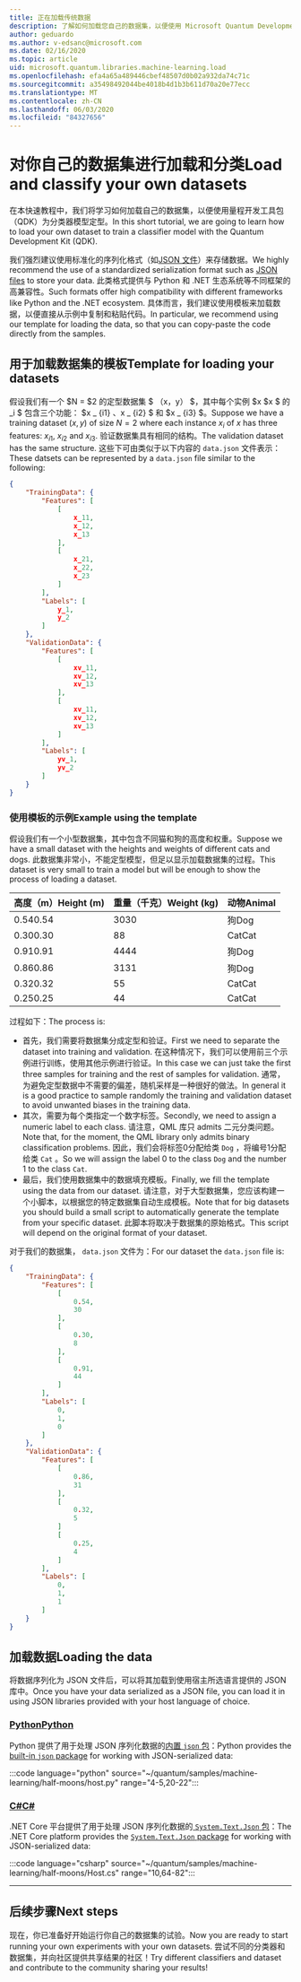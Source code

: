 ```yaml
---
title: 正在加载传统数据
description: 了解如何加载您自己的数据集，以便使用 Microsoft Quantum Development Kit （QDK）为分类器模型定型。
author: geduardo
ms.author: v-edsanc@microsoft.com
ms.date: 02/16/2020
ms.topic: article
uid: microsoft.quantum.libraries.machine-learning.load
ms.openlocfilehash: efa4a65a489446cbef48507d0b02a932da74c71c
ms.sourcegitcommit: a35498492044be4018b4d1b3b611d70a20e77ecc
ms.translationtype: MT
ms.contentlocale: zh-CN
ms.lasthandoff: 06/03/2020
ms.locfileid: "84327656"
---
```

# <a name="load-and-classify-your-own-datasets"></a><span data-ttu-id="f10e0-103">对你自己的数据集进行加载和分类</span><span class="sxs-lookup"><span data-stu-id="f10e0-103">Load and classify your own datasets</span></span>

<span data-ttu-id="f10e0-104">在本快速教程中，我们将学习如何加载自己的数据集，以便使用量程开发工具包（QDK）为分类器模型定型。</span><span class="sxs-lookup"><span data-stu-id="f10e0-104">In this short tutorial, we are going to learn how to load your own dataset to train a classifier model with the Quantum Development Kit (QDK).</span></span>

<span data-ttu-id="f10e0-105">我们强烈建议使用标准化的序列化格式（如[JSON 文件](https://en.wikipedia.org/wiki/JSON)）来存储数据。</span><span class="sxs-lookup"><span data-stu-id="f10e0-105">We highly recommend the use of a standardized serialization format such as [JSON files](https://en.wikipedia.org/wiki/JSON) to store your data.</span></span>
<span data-ttu-id="f10e0-106">此类格式提供与 Python 和 .NET 生态系统等不同框架的高兼容性。</span><span class="sxs-lookup"><span data-stu-id="f10e0-106">Such formats offer high compatibility with different frameworks like Python and the .NET ecosystem.</span></span>
<span data-ttu-id="f10e0-107">具体而言，我们建议使用模板来加载数据，以便直接从示例中复制和粘贴代码。</span><span class="sxs-lookup"><span data-stu-id="f10e0-107">In particular, we recommend using our template for loading the data, so that you can copy-paste the code directly from the samples.</span></span>

## <a name="template-for-loading-your-datasets"></a><span data-ttu-id="f10e0-108">用于加载数据集的模板</span><span class="sxs-lookup"><span data-stu-id="f10e0-108">Template for loading your datasets</span></span>

<span data-ttu-id="f10e0-109">假设我们有一个 $N = $2 的定型数据集 $ （x，y） $，其中每个实例 $x $x $ 的 _i $ 包含三个功能： $x _ {i1} $、$x _ {i2} $ 和 $x _ {i3} $。</span><span class="sxs-lookup"><span data-stu-id="f10e0-109">Suppose we have a training dataset $(x, y)$ of size $N=2$ where each instance $x_i$ of $x$ has three features: $x_{i1}$, $x_{i2}$ and $x_{i3}$.</span></span>
<span data-ttu-id="f10e0-110">验证数据集具有相同的结构。</span><span class="sxs-lookup"><span data-stu-id="f10e0-110">The validation dataset has the same structure.</span></span>
<span data-ttu-id="f10e0-111">这些下可由类似于以下内容的 `data.json` 文件表示：</span><span class="sxs-lookup"><span data-stu-id="f10e0-111">These datsets can be represented by a `data.json` file similar to the following:</span></span>

```json
{
    "TrainingData": {
        "Features": [
            [
                x_11,
                x_12,
                x_13
            ],
            [
                x_21,
                x_22,
                x_23
            ]
        ],
        "Labels": [
            y_1,
            y_2
        ]
    },
    "ValidationData": {
        "Features": [
            [
                xv_11,
                xv_12,
                xv_13
            ],
            [
                xv_11,
                xv_12,
                xv_13
            ]
        ],
        "Labels": [
            yv_1,
            yv_2
        ]
    }
}
```

### <a name="example-using-the-template"></a><span data-ttu-id="f10e0-112">使用模板的示例</span><span class="sxs-lookup"><span data-stu-id="f10e0-112">Example using the template</span></span>

<span data-ttu-id="f10e0-113">假设我们有一个小型数据集，其中包含不同猫和狗的高度和权重。</span><span class="sxs-lookup"><span data-stu-id="f10e0-113">Suppose we have a small dataset with the heights and weights of different cats and dogs.</span></span> <span data-ttu-id="f10e0-114">此数据集非常小，不能定型模型，但足以显示加载数据集的过程。</span><span class="sxs-lookup"><span data-stu-id="f10e0-114">This dataset is very small to train a model but will be enough to show the process of loading a dataset.</span></span>

| <span data-ttu-id="f10e0-115">高度（m）</span><span class="sxs-lookup"><span data-stu-id="f10e0-115">Height (m)</span></span> | <span data-ttu-id="f10e0-116">重量（千克）</span><span class="sxs-lookup"><span data-stu-id="f10e0-116">Weight (kg)</span></span> | <span data-ttu-id="f10e0-117">动物</span><span class="sxs-lookup"><span data-stu-id="f10e0-117">Animal</span></span> |
|-----------|------------|--------|
| <span data-ttu-id="f10e0-118">0.54</span><span class="sxs-lookup"><span data-stu-id="f10e0-118">0.54</span></span>      | <span data-ttu-id="f10e0-119">30</span><span class="sxs-lookup"><span data-stu-id="f10e0-119">30</span></span>         | <span data-ttu-id="f10e0-120">狗</span><span class="sxs-lookup"><span data-stu-id="f10e0-120">Dog</span></span>    |
| <span data-ttu-id="f10e0-121">0.30</span><span class="sxs-lookup"><span data-stu-id="f10e0-121">0.30</span></span>      | <span data-ttu-id="f10e0-122">8</span><span class="sxs-lookup"><span data-stu-id="f10e0-122">8</span></span>          | <span data-ttu-id="f10e0-123">Cat</span><span class="sxs-lookup"><span data-stu-id="f10e0-123">Cat</span></span>    |
| <span data-ttu-id="f10e0-124">0.91</span><span class="sxs-lookup"><span data-stu-id="f10e0-124">0.91</span></span>      | <span data-ttu-id="f10e0-125">44</span><span class="sxs-lookup"><span data-stu-id="f10e0-125">44</span></span>         | <span data-ttu-id="f10e0-126">狗</span><span class="sxs-lookup"><span data-stu-id="f10e0-126">Dog</span></span>    |
| <span data-ttu-id="f10e0-127">0.86</span><span class="sxs-lookup"><span data-stu-id="f10e0-127">0.86</span></span>      | <span data-ttu-id="f10e0-128">31</span><span class="sxs-lookup"><span data-stu-id="f10e0-128">31</span></span>          | <span data-ttu-id="f10e0-129">狗</span><span class="sxs-lookup"><span data-stu-id="f10e0-129">Dog</span></span>    |
| <span data-ttu-id="f10e0-130">0.32</span><span class="sxs-lookup"><span data-stu-id="f10e0-130">0.32</span></span>      | <span data-ttu-id="f10e0-131">5</span><span class="sxs-lookup"><span data-stu-id="f10e0-131">5</span></span>         | <span data-ttu-id="f10e0-132">Cat</span><span class="sxs-lookup"><span data-stu-id="f10e0-132">Cat</span></span>    |
| <span data-ttu-id="f10e0-133">0.25</span><span class="sxs-lookup"><span data-stu-id="f10e0-133">0.25</span></span>      | <span data-ttu-id="f10e0-134">4</span><span class="sxs-lookup"><span data-stu-id="f10e0-134">4</span></span>          | <span data-ttu-id="f10e0-135">Cat</span><span class="sxs-lookup"><span data-stu-id="f10e0-135">Cat</span></span>    |

<span data-ttu-id="f10e0-136">过程如下：</span><span class="sxs-lookup"><span data-stu-id="f10e0-136">The process is:</span></span>

- <span data-ttu-id="f10e0-137">首先，我们需要将数据集分成定型和验证。</span><span class="sxs-lookup"><span data-stu-id="f10e0-137">First we need to separate the dataset into training and validation.</span></span> <span data-ttu-id="f10e0-138">在这种情况下，我们可以使用前三个示例进行训练，使用其他示例进行验证。</span><span class="sxs-lookup"><span data-stu-id="f10e0-138">In this case we can just take the first three samples for training and the rest of samples for validation.</span></span> <span data-ttu-id="f10e0-139">通常，为避免定型数据中不需要的偏差，随机采样是一种很好的做法。</span><span class="sxs-lookup"><span data-stu-id="f10e0-139">In general it is a good practice to sample randomly the training and validation dataset to avoid unwanted biases in the training data.</span></span>
- <span data-ttu-id="f10e0-140">其次，需要为每个类指定一个数字标签。</span><span class="sxs-lookup"><span data-stu-id="f10e0-140">Secondly, we need to assign a numeric label to each class.</span></span> <span data-ttu-id="f10e0-141">请注意，QML 库只 admits 二元分类问题。</span><span class="sxs-lookup"><span data-stu-id="f10e0-141">Note that, for the moment, the QML library only admits binary classification problems.</span></span> <span data-ttu-id="f10e0-142">因此，我们会将标签0分配给类 `Dog` ，将编号1分配给类 `Cat` 。</span><span class="sxs-lookup"><span data-stu-id="f10e0-142">So we will assign the label 0 to the class `Dog` and the number 1 to the class `Cat`.</span></span>
- <span data-ttu-id="f10e0-143">最后，我们使用数据集中的数据填充模板。</span><span class="sxs-lookup"><span data-stu-id="f10e0-143">Finally, we fill the template using the data from our dataset.</span></span> <span data-ttu-id="f10e0-144">请注意，对于大型数据集，您应该构建一个小脚本，以根据您的特定数据集自动生成模板。</span><span class="sxs-lookup"><span data-stu-id="f10e0-144">Note that for big datasets you should build a small script to automatically generate the template from your specific dataset.</span></span> <span data-ttu-id="f10e0-145">此脚本将取决于数据集的原始格式。</span><span class="sxs-lookup"><span data-stu-id="f10e0-145">This script will depend on the original format of your dataset.</span></span>

<span data-ttu-id="f10e0-146">对于我们的数据集， `data.json` 文件为：</span><span class="sxs-lookup"><span data-stu-id="f10e0-146">For our dataset the `data.json` file is:</span></span>

```json
{
    "TrainingData": {
        "Features": [
            [
                0.54,
                30
            ],
            [
                0.30,
                8
            ],
            [
                0.91,
                44
            ]
        ],
        "Labels": [
            0,
            1,
            0
        ]
    },
    "ValidationData": {
        "Features": [
            [
                0.86,
                31
            ],
            [
                0.32,
                5
            ]
            [
                0.25,
                4
            ]
        ],
        "Labels": [
            0,
            1,
            1
        ]
    }
}

```

## <a name="loading-the-data"></a><span data-ttu-id="f10e0-147">加载数据</span><span class="sxs-lookup"><span data-stu-id="f10e0-147">Loading the data</span></span>

<span data-ttu-id="f10e0-148">将数据序列化为 JSON 文件后，可以将其加载到使用宿主所选语言提供的 JSON 库中。</span><span class="sxs-lookup"><span data-stu-id="f10e0-148">Once you have your data serialized as a JSON file, you can load it in using JSON libraries provided with your host language of choice.</span></span>

### <a name="python"></a>[<span data-ttu-id="f10e0-149">Python</span><span class="sxs-lookup"><span data-stu-id="f10e0-149">Python</span></span>](#tab/tabid-python)

<span data-ttu-id="f10e0-150">Python 提供了用于处理 JSON 序列化数据的[内置 `json` 包](https://docs.python.org/3.7/library/json.html)：</span><span class="sxs-lookup"><span data-stu-id="f10e0-150">Python provides the [built-in `json` package](https://docs.python.org/3.7/library/json.html) for working with JSON-serialized data:</span></span>

:::code language="python" source="~/quantum/samples/machine-learning/half-moons/host.py" range="4-5,20-22":::

### <a name="c"></a>[<span data-ttu-id="f10e0-151">C#</span><span class="sxs-lookup"><span data-stu-id="f10e0-151">C#</span></span>](#tab/tabid-csharp)

<span data-ttu-id="f10e0-152">.NET Core 平台提供了用于处理 JSON 序列化数据的[ `System.Text.Json` 包](https://www.nuget.org/packages/System.Text.Json)：</span><span class="sxs-lookup"><span data-stu-id="f10e0-152">The .NET Core platform provides the [`System.Text.Json` package](https://www.nuget.org/packages/System.Text.Json) for working with JSON-serialized data:</span></span>

:::code language="csharp" source="~/quantum/samples/machine-learning/half-moons/Host.cs" range="10,64-82":::

***

## <a name="next-steps"></a><span data-ttu-id="f10e0-153">后续步骤</span><span class="sxs-lookup"><span data-stu-id="f10e0-153">Next steps</span></span>

<span data-ttu-id="f10e0-154">现在，你已准备好开始运行你自己的数据集的试验。</span><span class="sxs-lookup"><span data-stu-id="f10e0-154">Now you are ready to start running your own experiments with your own datasets.</span></span> <span data-ttu-id="f10e0-155">尝试不同的分类器和数据集，并向社区提供共享结果的社区！</span><span class="sxs-lookup"><span data-stu-id="f10e0-155">Try different classifiers and dataset and contribute to the community sharing your results!</span></span>
